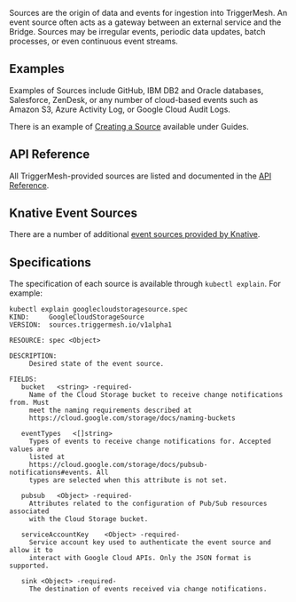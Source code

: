 Sources are the origin of data and events for ingestion into TriggerMesh. An event source often acts as a gateway between an external service and the Bridge. Sources may be irregular events, periodic data updates, batch processes, or even continuous event streams.

## Examples

Examples of Sources include GitHub, IBM DB2 and Oracle databases, Salesforce, ZenDesk, or any number of cloud-based events such as Amazon S3, Azure Activity Log, or Google Cloud Audit Logs.

There is an example of [Creating a Source](../guides/creatingasource.md) available under Guides.

## API Reference

All TriggerMesh-provided sources are listed and documented in the [API Reference](../apis/sources.md).

## Knative Event Sources

There are a number of additional [event sources provided by Knative](https://knative.dev/docs/developer/eventing/sources/).

## Specifications

The specification of each source is available through `kubectl explain`. For example:

```console
kubectl explain googlecloudstoragesource.spec
KIND:     GoogleCloudStorageSource
VERSION:  sources.triggermesh.io/v1alpha1

RESOURCE: spec <Object>

DESCRIPTION:
     Desired state of the event source.

FIELDS:
   bucket	<string> -required-
     Name of the Cloud Storage bucket to receive change notifications from. Must
     meet the naming requirements described at
     https://cloud.google.com/storage/docs/naming-buckets

   eventTypes	<[]string>
     Types of events to receive change notifications for. Accepted values are
     listed at
     https://cloud.google.com/storage/docs/pubsub-notifications#events. All
     types are selected when this attribute is not set.

   pubsub	<Object> -required-
     Attributes related to the configuration of Pub/Sub resources associated
     with the Cloud Storage bucket.

   serviceAccountKey	<Object> -required-
     Service account key used to authenticate the event source and allow it to
     interact with Google Cloud APIs. Only the JSON format is supported.

   sink	<Object> -required-
     The destination of events received via change notifications.
```
